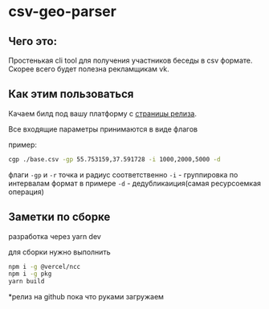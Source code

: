# csv-geo-parser

## Чего это:

Простенькая cli tool для получения участников беседы в csv формате. Скорее всего
будет полезна рекламщикам vk.

## Как этим пользоваться

Качаем билд под вашу платформу с
[страницы релиза](https://github.com/shamanov-d/vk-chat-parser/releases).

Все входящие параметры принимаются в виде флагов

пример:

```sh
cgp ./base.csv -gp 55.753159,37.591728 -i 1000,2000,5000 -d
```

флаги `-gp` и `-r` точка и радиус соответственно `-i` - группировка по
интервалам формат в примере `-d` - дедубликаиция(самая ресурсоемкая операция)

## Заметки по сборке

разработка через yarn dev

для сборки нужно выполнить

```sh
npm i -g @vercel/ncc
npm i -g pkg
yarn build
```

\*релиз на github пока что руками загружаем
